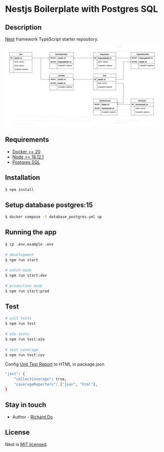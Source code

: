 # Nestjs Boilerplate with Postgres SQL

## Description

[Nest](https://github.com/nestjs/nest) framework TypeScript starter repository.

![Alt text](database.png "database design")

## Requirements

- [Docker >= 20](https://docs.docker.com/install)
- [Node >= 18.12.1](https://nodejs.org/en/download/)
- [Postgres SQL](https://www.postgresql.org/)

## Installation

```bash
$ npm install
```

## Setup database postgres:15

```bash
$ docker compose -f database_postgres.yml up
```

## Running the app

```bash
$ cp .env.example .env

# development
$ npm run start

# watch mode
$ npm run start:dev

# production mode
$ npm run start:prod
```

## Test

```bash
# unit tests
$ npm run test

# e2e tests
$ npm run test:e2e

# test coverage
$ npm run test:cov
```

Config [Unit Test Report](https://stackoverflow.com/questions/24825860/how-to-get-the-code-coverage-report-using-jest) to HTML in package.json

```bash
"jest": {
    "collectCoverage": true,
    "coverageReporters": ["json", "html"],
}
```

## Stay in touch

- Author - [Richard Do](https://github.com/ptit9x)

## License

Nest is [MIT licensed](LICENSE).
